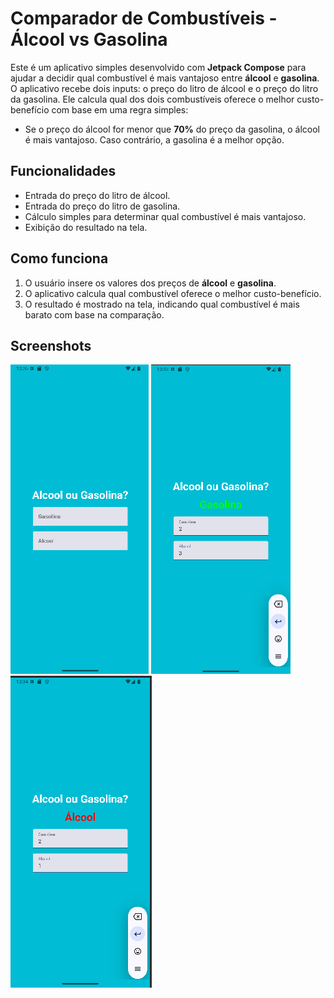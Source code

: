 # Comparador de Combustíveis - Álcool vs Gasolina

Este é um aplicativo simples desenvolvido com **Jetpack Compose** para ajudar a decidir qual combustível é mais vantajoso entre **álcool** e **gasolina**. O aplicativo recebe dois inputs: o preço do litro de álcool e o preço do litro da gasolina. Ele calcula qual dos dois combustíveis oferece o melhor custo-benefício com base em uma regra simples: 

- Se o preço do álcool for menor que **70%** do preço da gasolina, o álcool é mais vantajoso. Caso contrário, a gasolina é a melhor opção.

## Funcionalidades

- Entrada do preço do litro de álcool.
- Entrada do preço do litro de gasolina.
- Cálculo simples para determinar qual combustível é mais vantajoso.
- Exibição do resultado na tela.

## Como funciona

1. O usuário insere os valores dos preços de **álcool** e **gasolina**.
2. O aplicativo calcula qual combustível oferece o melhor custo-benefício.
3. O resultado é mostrado na tela, indicando qual combustível é mais barato com base na comparação.

## Screenshots

![Tela Inicial](prints/telaapp.png)
![Resultado Gasolina](prints/gasolina.png)
![Resultado Alcool](prints/alcool.png)
